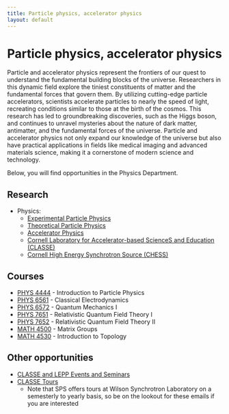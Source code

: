 ```yaml
---
title: Particle physics, accelerator physics
layout: default
---
```

<link rel="stylesheet" href="/main.css">

# Particle physics, accelerator physics

Particle and accelerator physics represent the frontiers of our quest to understand the fundamental building blocks of the universe. Researchers in this dynamic field explore the tiniest constituents of matter and the fundamental forces that govern them. By utilizing cutting-edge particle accelerators, scientists accelerate particles to nearly the speed of light, recreating conditions similar to those at the birth of the cosmos. This research has led to groundbreaking discoveries, such as the Higgs boson, and continues to unravel mysteries about the nature of dark matter, antimatter, and the fundamental forces of the universe. Particle and accelerator physics not only expand our knowledge of the universe but also have practical applications in fields like medical imaging and advanced materials science, making it a cornerstone of modern science and technology.

Below, you will find opportunities in the Physics Department.

## Research
- Physics:
  - [Experimental Particle Physics](https://physics.cornell.edu/research/experimental-elementary-particle-physics)
  - [Theoretical Particle Physics](https://physics.cornell.edu/research/theoretical-elementary-particle-physics)
  - [Accelerator Physics](https://physics.cornell.edu/research/accelerator-physics)
  - [Cornell Laboratory for Accelerator-based ScienceS and Education (CLASSE)](https://www.classe.cornell.edu/)
  - [Cornell High Energy Synchrotron Source (CHESS)](https://www.chess.cornell.edu/)

## Courses
- [PHYS 4444](classes/phys/PHYS4444.html) - Introduction to Particle Physics
- [PHYS 6561](classes/phys/PHYS6561.html) - Classical Electrodynamics
- [PHYS 6572](classes/phys/PHYS6572.html) - Quantum Mechanics I
- [PHYS 7651](classes/phys/PHYS7651.html) - Relativistic Quantum Field Theory I
- [PHYS 7652](classes/phys/PHYS7652.html) - Relativistic Quantum Field Theory II
- [MATH 4500](classes/math/MATH4500.html) - Matrix Groups
- [MATH 4530](classes/math/MATH4530.html) - Introduction to Topology

## Other opportunities
- [CLASSE and LEPP Events and Seminars](https://www.classe.cornell.edu/NewsAndEvents/)
- [CLASSE Tours](https://tours.classe.cornell.edu/)
  - Note that SPS offers tours at Wilson Synchrotron Laboratory on a semesterly to yearly basis, so be on the lookout for these emails if you are interested
